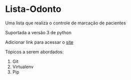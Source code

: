 # Lista-Odonto
Uma lista que realiza o controle de marcação de pacientes

Suportada a versão 3 de python

Adicionar link para acessar o [site](google.com)

Tópicos a serem abordados:
1. Git
2. Virtualenv
3. Pip